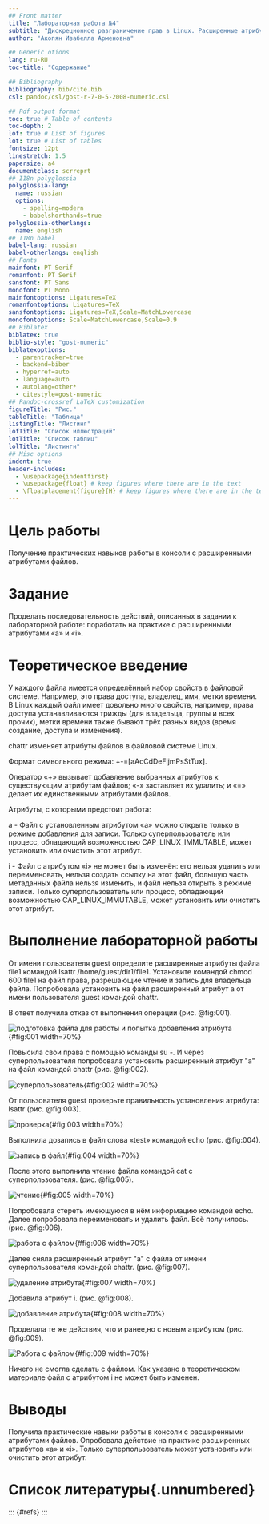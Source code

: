 ```yaml
---
## Front matter
title: "Лабораторная работа №4"
subtitle: "Дискреционное разграничение прав в Linux. Расширенные атрибуты"
author: "Акопян Изабелла Арменовна"

## Generic otions
lang: ru-RU
toc-title: "Содержание"

## Bibliography
bibliography: bib/cite.bib
csl: pandoc/csl/gost-r-7-0-5-2008-numeric.csl

## Pdf output format
toc: true # Table of contents
toc-depth: 2
lof: true # List of figures
lot: true # List of tables
fontsize: 12pt
linestretch: 1.5
papersize: a4
documentclass: scrreprt
## I18n polyglossia
polyglossia-lang:
  name: russian
  options:
	- spelling=modern
	- babelshorthands=true
polyglossia-otherlangs:
  name: english
## I18n babel
babel-lang: russian
babel-otherlangs: english
## Fonts
mainfont: PT Serif
romanfont: PT Serif
sansfont: PT Sans
monofont: PT Mono
mainfontoptions: Ligatures=TeX
romanfontoptions: Ligatures=TeX
sansfontoptions: Ligatures=TeX,Scale=MatchLowercase
monofontoptions: Scale=MatchLowercase,Scale=0.9
## Biblatex
biblatex: true
biblio-style: "gost-numeric"
biblatexoptions:
  - parentracker=true
  - backend=biber
  - hyperref=auto
  - language=auto
  - autolang=other*
  - citestyle=gost-numeric
## Pandoc-crossref LaTeX customization
figureTitle: "Рис."
tableTitle: "Таблица"
listingTitle: "Листинг"
lofTitle: "Список иллюстраций"
lotTitle: "Список таблиц"
lolTitle: "Листинги"
## Misc options
indent: true
header-includes:
  - \usepackage{indentfirst}
  - \usepackage{float} # keep figures where there are in the text
  - \floatplacement{figure}{H} # keep figures where there are in the text
---
```


# Цель работы

Получение практических навыков работы в консоли с расширенными атрибутами файлов.

# Задание

Проделать последовательность действий, описанных в задании к лабораторной работе: поработать на практике с расширенными атрибутами «а» и «i».


# Теоретическое введение

У каждого файла имеется определённый набор свойств в файловой системе. Например, это права доступа, владелец, имя, метки времени. В Linux каждый файл имеет довольно много свойств, например, права доступа устанавливаются трижды (для владельца, группы и всех прочих), метки времени также бывают трёх разных видов (время создание, доступа и изменения). 

chattr изменяет атрибуты файлов в файловой системе Linux.

Формат символьного режима: +-=[aAcCdDeFijmPsStTux].

Оператор «+» вызывает добавление выбранных атрибутов к существующим атрибутам файлов; «-» заставляет их удалить; и «=» делает их единственными атрибутами файлов. 

Атрибуты, с которыми предстоит работа:

a - Файл с установленным атрибутом «a» можно открыть только в режиме добавления для записи. Только суперпользователь или процесс, обладающий возможностью CAP_LINUX_IMMUTABLE, может установить или очистить этот атрибут.

i - Файл с атрибутом «i» не может быть изменён: его нельзя удалить или переименовать, нельзя создать ссылку на этот файл, большую часть метаданных файла нельзя изменить, и файл нельзя открыть в режиме записи. Только суперпользователь или процесс, обладающий возможностью CAP_LINUX_IMMUTABLE, может установить или очистить этот атрибут. 


# Выполнение лабораторной работы

От имени пользователя guest определите расширенные атрибуты файла file1 командой lsattr /home/guest/dir1/file1. Установите командой chmod 600 file1 на файл права, разрешающие чтение и запись для владельца файла. Попробовала установить на файл расширенный атрибут a от имени пользователя guest командой chattr.

В ответ получила отказ от выполнения операции (рис. @fig:001).    

![подготовка файла для работы и попытка добавления атрибута](image/1.png){#fig:001 width=70%}    

Повысила свои права с помощью команды su -. И через суперпользователя попробовала установить расширенный атрибут "a" на файл  командой chattr (рис. @fig:002).    

![суперпользователь](image/2.png){#fig:002 width=70%}    

От пользователя guest проверьте правильность установления атрибута:
lsattr  (рис. @fig:003).    

![проверка](image/3.png){#fig:003 width=70%}    

Выполнила дозапись в файл слова «test» командой echo  (рис. @fig:004).    

![запись в файл](image/4.png){#fig:004 width=70%}    

После этого выполнила чтение файла командой cat с суперпользователя. (рис. @fig:005).    

![чтение](image/5.png){#fig:005 width=70%}    


Попробовала стереть имеющуюся в нём информацию командой echo. Далее попробовала переименовать и удалить файл. Всё получилось. (рис. @fig:006).    

![работа с файлом](image/6.png){#fig:006 width=70%}    

Далее сняла расширенный атрибут "a" с файла от имени суперпользователя командой chattr. (рис. @fig:007).    

![удаление атрибута](image/7.png){#fig:007 width=70%}    

Добавила атрибут i. (рис. @fig:008).    

![добавление атрибута](image/8.png){#fig:008 width=70%}    

Проделала те же действия, что и ранее,но с новым атрибутом (рис. @fig:009).    

![Работа с файлом](image/9.png){#fig:009 width=70%}    

Ничего не смогла сделать с файлом. Как указано в теоретическом материале файл с атрибутом i не может быть изменен.

# Выводы

Получила практические навыки работы в консоли с расширенными атрибутами файлов. Опробовала действие на практике расширенных атрибутов «а» и «i». Только суперпользователь может установить или очистить этот атрибут.

# Список литературы{.unnumbered}

::: {#refs} 
:::

